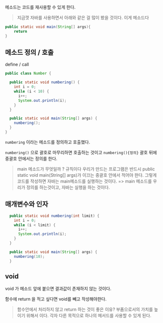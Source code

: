 메소드는 코드를 재사용할 수 있게 한다.

> 지금껏 자바를 사용하면서 아래와 같은 걸 많이 봤을 것이다. 이게 메소드다

```java
public static void main(String[] args){
	return
}
```

## 메소드 정의 / 호출
define / call

```java
public class Number {

  public static void numbering() {
    int i = 0;
    while (i < 10) {
      i++;
      System.out.println(i);
    }
  }

  public static void main(String[] args) {
    numbering();
  }
}
```

`numbering` 이라는 메소드를 정의하고 호출했다.

`numbering()` 으로 괄호로 마무리하면 호출하는 것이고
`numbering(){정의}` 괄호 뒤에 중괄호 안에서는 정의를 한다.


> main 메소드가 무엇일까 ?  규칙이다
우리가 만드는 프로그램은 반드시 public static void main(String[] args)가 이끄는 중괄호 안에서 적어야 한다. 그렇게 코드를 작성하면 자바는 main메소드를 실행하는 것이다. 
=> main 메소드를 우리가 정의를 하는것이고, 자바는 실행을 하는 것이다.



## 매개변수와 인자 
```java
  public static void numbering(int limit) {
    int i = 0;
    while (i < limit) {
      i++;
      System.out.println(i);
    }
  }

  public static void main(String[] args) {
    numbering(10);
  }
```

## void

void 가 메소드 앞에 붙으면 결과값이 존재하지 않는 것이다.

함수에 return 을 적고 싶다면 void를 빼고 작성해야한다.

> 함수안에서 처리하지 않고  return 하는 것이 좋은 이유?
부품으로서의 가치를 높이기 위해서 이다. 각자 다른 목적으로 하나의 메서드를 사용할 수 있게 된다.
